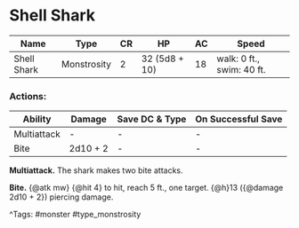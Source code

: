 # Shell Shark

| Name | Type | CR | HP | AC | Speed |
|------|------|----|----|----|-------|
| Shell Shark | Monstrosity | 2 | 32 (5d8 + 10) | 18 | walk: 0 ft., swim: 40 ft. |

### Actions:

| Ability | Damage | Save DC & Type | On Successful Save |
|---------|--------|----------------|--------------------|
| Multiattack | - | - | - |
| Bite | 2d10 + 2 | - | - |


**Multiattack.** The shark makes two bite attacks.

**Bite.** {@atk mw} {@hit 4} to hit, reach 5 ft., one target. {@h}13 ({@damage 2d10 + 2}) piercing damage.

^Tags: #monster #type_monstrosity